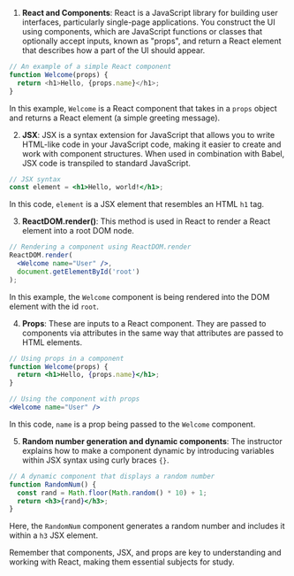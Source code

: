 
1. **React and Components**: React is a JavaScript library for building user interfaces, particularly single-page applications. You construct the UI using components, which are JavaScript functions or classes that optionally accept inputs, known as "props", and return a React element that describes how a part of the UI should appear.

```javascript
// An example of a simple React component
function Welcome(props) {
  return <h1>Hello, {props.name}</h1>;
}
```
In this example, `Welcome` is a React component that takes in a `props` object and returns a React element (a simple greeting message).

2. **JSX**: JSX is a syntax extension for JavaScript that allows you to write HTML-like code in your JavaScript code, making it easier to create and work with component structures. When used in combination with Babel, JSX code is transpiled to standard JavaScript.

```jsx
// JSX syntax
const element = <h1>Hello, world!</h1>;
```
In this code, `element` is a JSX element that resembles an HTML `h1` tag.

3. **ReactDOM.render()**: This method is used in React to render a React element into a root DOM node.

```jsx
// Rendering a component using ReactDOM.render
ReactDOM.render(
  <Welcome name="User" />,
  document.getElementById('root')
);
```
In this example, the `Welcome` component is being rendered into the DOM element with the id `root`.

4. **Props**: These are inputs to a React component. They are passed to components via attributes in the same way that attributes are passed to HTML elements.

```jsx
// Using props in a component
function Welcome(props) {
  return <h1>Hello, {props.name}</h1>;
}

// Using the component with props
<Welcome name="User" />
```
In this code, `name` is a prop being passed to the `Welcome` component.

5. **Random number generation and dynamic components**: The instructor explains how to make a component dynamic by introducing variables within JSX syntax using curly braces `{}`.

```jsx
// A dynamic component that displays a random number
function RandomNum() {
  const rand = Math.floor(Math.random() * 10) + 1;
  return <h3>{rand}</h3>;
}
```
Here, the `RandomNum` component generates a random number and includes it within a `h3` JSX element.

Remember that components, JSX, and props are key to understanding and working with React, making them essential subjects for study.